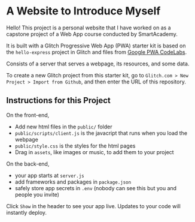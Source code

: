 # A Website to Introduce Myself

Hello! This project is a personal website that I have worked on as a capstone project of a Web App course conducted by SmartAcademy.

It is built with a Glitch Progressive Web App (PWA) starter kit is based on the `hello-express` project in Glitch and files from [Google PWA CodeLabs][1]. 

Consists of a server that serves a webpage, its resources, and some data.

To create a new Glitch project from this starter kit, go to `Glitch.com > New Project > Import from Github`, and then
enter the URL of this repository.

## Instructions for this Project

On the front-end,

- Add new html files in the `public/` folder
- `public/scripts/client.js` is the javacript that runs when you load the webpage
- `public/style.css` is the styles for the html pages
- Drag in `assets`, like images or music, to add them to your project

On the back-end,

- your app starts at `server.js`
- add frameworks and packages in `package.json`
- safely store app secrets in `.env` (nobody can see this but you and people you invite)

Click `Show` in the header to see your app live. Updates to your code will instantly deploy.

[1]: https://codelabs.developers.google.com/codelabs/your-first-pwapp/#6
